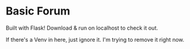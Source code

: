 # Basic Forum

Built with Flask! Download & run on localhost to check it out. 


If there's a Venv in here, just ignore it. I'm trying to remove it right now.
